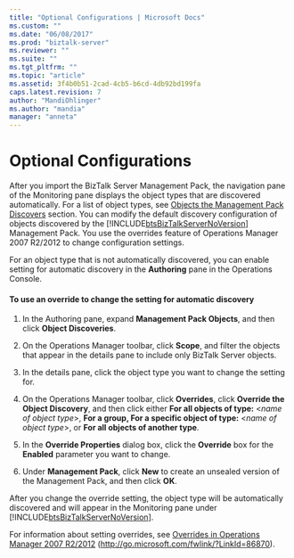 ```yaml
---
title: "Optional Configurations | Microsoft Docs"
ms.custom: ""
ms.date: "06/08/2017"
ms.prod: "biztalk-server"
ms.reviewer: ""
ms.suite: ""
ms.tgt_pltfrm: ""
ms.topic: "article"
ms.assetid: 3f4b0b51-2cad-4cb5-b6cd-4db92bd199fa
caps.latest.revision: 7
author: "MandiOhlinger"
ms.author: "mandia"
manager: "anneta"
---
```

# Optional Configurations
After you import the BizTalk Server Management Pack, the navigation pane of the Monitoring pane displays the object types that are discovered automatically. For a list of object types, see [Objects the Management Pack Discovers](../technical-guides/objects-the-management-pack-discovers.md) section. You can modify the default discovery configuration of objects discovered by the [!INCLUDE[btsBizTalkServerNoVersion](../includes/btsbiztalkservernoversion-md.md)] Management Pack. You use the overrides feature of Operations Manager 2007 R2/2012 to change configuration settings.  
  
 For an object type that is not automatically discovered, you can enable setting for automatic discovery in the **Authoring** pane in the Operations Console.  
  
#### To use an override to change the setting for automatic discovery  
  
1.  In the Authoring pane, expand **Management Pack Objects**, and then click **Object Discoveries**.  
  
2.  On the Operations Manager toolbar, click **Scope**, and filter the objects that appear in the details pane to include only BizTalk Server objects.  
  
3.  In the details pane, click the object type you want to change the setting for.  
  
4.  On the Operations Manager toolbar, click **Overrides**, click **Override the Object Discovery**, and then click either **For all objects of type:** \<*name of object type*>, **For a group, For a specific object of type:** \<*name of object type*>, or **For all objects of another type**.  
  
5.  In the **Override Properties** dialog box, click the **Override** box for the **Enabled** parameter you want to change.  
  
6.  Under **Management Pack**, click **New** to create an unsealed version of the Management Pack, and then click **OK**.  
  
 After you change the override setting, the object type will be automatically discovered and will appear in the Monitoring pane under [!INCLUDE[btsBizTalkServerNoVersion](../includes/btsbiztalkservernoversion-md.md)].  
  
 For information about setting overrides, see [Overrides in Operations Manager 2007 R2/2012](http://go.microsoft.com/fwlink/?LinkId=86870) (http://go.microsoft.com/fwlink/?LinkId=86870).